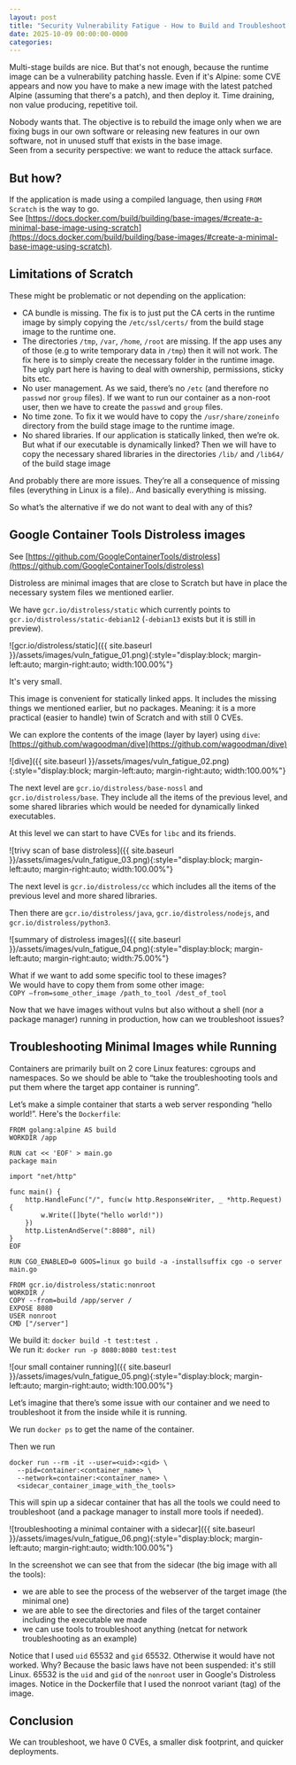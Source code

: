 ```yaml
---
layout: post
title: "Security Vulnerability Fatigue - How to Build and Troubleshoot Minimal Images (including in Prod)"
date: 2025-10-09 00:00:00-0000
categories: 
---
```


Multi-stage builds are nice. But that's not enough, because the runtime image can be a vulnerability patching hassle. Even if it's Alpine: some CVE appears and now you have to make a new image with the latest patched Alpine (assuming that there's a patch), and then deploy it. Time draining, non value producing, repetitive toil.

Nobody wants that. The objective is to rebuild the image only when we are fixing bugs in our own software or releasing new features in our own software, not in unused stuff that exists in the base image.  
Seen from a security perspective: we want to reduce the attack surface.

## But how?
If the application is made using a compiled language, then using `FROM Scratch` is the way to go.  
See [https://docs.docker.com/build/building/base-images/#create-a-minimal-base-image-using-scratch](https://docs.docker.com/build/building/base-images/#create-a-minimal-base-image-using-scratch).

## Limitations of Scratch
These might be problematic or not depending on the application:
- CA bundle is missing. The fix is to just put the  CA certs in the runtime image by simply copying the `/etc/ssl/certs/` from the build stage image to the runtime one.
- The directories `/tmp`, `/var`, `/home`, `/root` are missing. If the app uses any of those (e.g to write temporary data in `/tmp`) then it will not work. The fix here is to simply create the necessary folder in the runtime image. The ugly part here is having to deal with ownership, permissions, sticky bits etc.
- No user management. As we said, there’s no `/etc` (and therefore no `passwd` nor `group` files). If we want to run our container as a non-root user, then we have to create the `passwd` and `group` files.
- No time zone. To fix it we would have to copy the `/usr/share/zoneinfo` directory from the build stage image to the runtime image.
- No shared libraries. If our application is statically linked, then we’re ok. But what if our executable is dynamically linked? Then we will have to copy the necessary shared libraries in the directories `/lib/` and `/lib64/` of the build stage image

And probably there are more issues. They’re all a consequence of missing files (everything in Linux is a file).. And basically everything is missing.

So what’s the alternative if we do not want to deal with any of this?

## Google Container Tools Distroless images
See [https://github.com/GoogleContainerTools/distroless](https://github.com/GoogleContainerTools/distroless)

Distroless are minimal images that are close to Scratch but have in place the necessary system files we mentioned earlier.

We have `gcr.io/distroless/static` which currently points to `gcr.io/distroless/static-debian12` (`-debian13` exists but it is still in preview).

![gcr.io/distroless/static]({{ site.baseurl }}/assets/images/vuln_fatigue_01.png){:style="display:block; margin-left:auto; margin-right:auto; width:100.00%"}

It's very small.

This image is convenient for statically linked apps. It includes the missing things we mentioned earlier, but no packages. Meaning: it is a more practical (easier to handle) twin of Scratch and with still 0 CVEs.

We can explore the contents of the image (layer by layer) using `dive`: [https://github.com/wagoodman/dive](https://github.com/wagoodman/dive)

![dive]({{ site.baseurl }}/assets/images/vuln_fatigue_02.png){:style="display:block; margin-left:auto; margin-right:auto; width:100.00%"}

The next level are `gcr.io/distroless/base-nossl` and `gcr.io/distroless/base`. They include all the items of the previous level, and some shared libraries which would be needed for dynamically linked executables.

At this level we can start to have CVEs for `libc` and its friends.

![trivy scan of base distroless]({{ site.baseurl }}/assets/images/vuln_fatigue_03.png){:style="display:block; margin-left:auto; margin-right:auto; width:100.00%"}

The next level is `gcr.io/distroless/cc` which includes all the items of the previous level and more shared libraries.

Then there are `gcr.io/distroless/java`, `gcr.io/distroless/nodejs`, and `gcr.io/distroless/python3`.

![summary of distroless images]({{ site.baseurl }}/assets/images/vuln_fatigue_04.png){:style="display:block; margin-left:auto; margin-right:auto; width:75.00%"}

What if we want to add some specific tool to these images?  
We would have to copy them from some other image:  
`COPY –from=some_other_image /path_to_tool /dest_of_tool`

Now that we have images without vulns but also without a shell (nor a package manager) running in production, how can we troubleshoot issues?

## Troubleshooting Minimal Images while Running
Containers are primarily built on 2 core Linux features: cgroups and namespaces. So we should be able to “take the troubleshooting tools and put them where the target app container is running”.

Let’s make a simple container that starts a web server responding “hello world!”. Here's the `Dockerfile`:
```
FROM golang:alpine AS build
WORKDIR /app

RUN cat << 'EOF' > main.go
package main

import "net/http"

func main() {
	http.HandleFunc("/", func(w http.ResponseWriter, _ *http.Request) {
		w.Write([]byte("hello world!"))
	})
	http.ListenAndServe(":8080", nil)
}
EOF

RUN CGO_ENABLED=0 GOOS=linux go build -a -installsuffix cgo -o server main.go

FROM gcr.io/distroless/static:nonroot
WORKDIR /
COPY --from=build /app/server /
EXPOSE 8080
USER nonroot
CMD ["/server"]
```

We build it: `docker build -t test:test .`  
We run it: `docker run -p 8080:8080 test:test`

![our small container running]({{ site.baseurl }}/assets/images/vuln_fatigue_05.png){:style="display:block; margin-left:auto; margin-right:auto; width:100.00%"}

Let’s imagine that there’s some issue with our container and we need to troubleshoot it from the inside while it is running.

We run `docker ps` to get the name of the container.

Then we run 
```
docker run --rm -it --user=<uid>:<gid> \
  --pid=container:<container_name> \
  --network=container:<container_name> \
  <sidecar_container_image_with_the_tools>
```
This will spin up a sidecar container that has all the tools we could need to troubleshoot (and a package manager to install more tools if needed).

![troubleshooting a minimal container with a sidecar]({{ site.baseurl }}/assets/images/vuln_fatigue_06.png){:style="display:block; margin-left:auto; margin-right:auto; width:100.00%"}

In the screenshot we can see that from the sidecar (the big image with all the tools):
- we are able to see the process of the webserver of the target image (the minimal one)
- we are able to see the directories and files of the target container including the executable we made
- we can use tools to troubleshoot anything (netcat for network troubleshooting as an example)

Notice that I used `uid` 65532 and `gid` 65532. Otherwise it would have not worked. Why? Because the basic laws have not been suspended: it's still Linux. 65532 is the `uid` and `gid` of the `nonroot` user in Google's Distroless images. Notice in the Dockerfile that I used the nonroot variant (tag) of the image.

## Conclusion
We can troubleshoot, we have 0 CVEs, a smaller disk footprint, and quicker deployments.